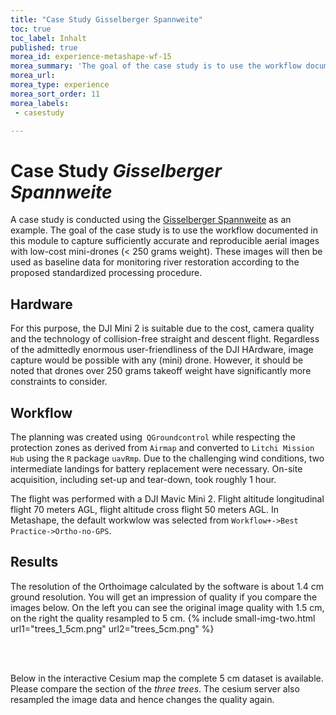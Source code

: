 ```yaml
---
title: "Case Study Gisselberger Spannweite"
toc: true
toc_label: Inhalt
published: true
morea_id: experience-metashape-wf-15
morea_summary: 'The goal of the case study is to use the workflow documented in this module to capture sufficiently accurate and reproducible aerial images with low-cost mini-drones (< 250 grams weight).'
morea_url: 
morea_type: experience
morea_sort_order: 11
morea_labels:
 - casestudy

---
```

# Case Study *Gisselberger Spannweite*

A case study is conducted using the [Gisselberger Spannweite](https://www.marburg.de/portal/seiten/renaturierungsmassnahme-gisselberger-spannweite-900002083-23001.html) as an example. 
The goal of the case study is to use the workflow documented in this module to capture sufficiently accurate and reproducible aerial images with low-cost mini-drones (< 250 grams weight). These images will then be used as baseline data for monitoring river restoration according to the proposed standardized processing procedure.

## Hardware
For this purpose, the DJI Mini 2 is suitable due to the cost, camera quality and the technology of collision-free straight and descent flight. Regardless of the admittedly enormous user-friendliness of the DJI HArdware, image capture would be possible with any (mini) drone. However, it should be noted that drones over 250 grams takeoff weight have significantly more constraints to consider. 

## Workflow
The planning was created using` QGroundcontrol` while respecting the protection zones as derived from `Airmap` and converted to `Litchi Mission Hub` using the `R` package `uavRmp`. Due to the challenging wind conditions, two intermediate landings for battery replacement were necessary. On-site acquisition, including set-up and tear-down, took roughly 1 hour. 

The flight was performed with a DJI Mavic Mini 2. Flight altitude longitudinal flight 70 meters AGL, flight altitude cross flight 50 meters AGL. In Metashape, the default workwlow was selected from `Workflow+->Best Practice->Ortho-no-GPS`. 


## Results 

The resolution of the Orthoimage calculated by the software is about 1.4 cm ground resolution. You will get an impression of quality if you compare the images below. On the left you can see the original image quality with 1.5 cm, on the right the quality resampled to 5 cm. 
{% include small-img-two.html url1="trees_1_5cm.png" url2="trees_5cm.png" %}  


 <br> <br>



Below in the interactive Cesium map the complete 5 cm dataset is available. Please compare the section of the *three trees*. The cesium server also resampled the image data and hence changes the quality again. 


  <!-- Include the CesiumJS JavaScript and CSS files -->
  <script src="https://cesium.com/downloads/cesiumjs/releases/1.94/Build/Cesium/Cesium.js"></script>
  <link href="https://cesium.com/downloads/cesiumjs/releases/1.94/Build/Cesium/Widgets/widgets.css" rel="stylesheet">


  <div id="cesiumContainer" ></div>

  <script>
    Cesium.Ion.defaultAccessToken ='eyJhbGciOiJIUzI1NiIsInR5cCI6IkpXVCJ9.eyJqdGkiOiI0M2ViYjgxYi00M2YzLTQ4YjktOTk3NS1iMmQ5MTk2NjllMDgiLCJpZCI6OTYyNDQsImlhdCI6MTY1NDM1NjIyM30.qRSJjdQBu8tWhq6TzyzZnI7k1N4Wg9WehpSIzOKrxjg';

var west = 8.7476979731805926;
var south = 50.7586199274002183;
var east = 8.7589530542385923;
var north = 50.7672082855122184;

var rectangle = Cesium.Rectangle.fromDegrees(west, south, east, north);
Cesium.Camera.DEFAULT_VIEW_FACTOR = 0.0001;
Cesium.Camera.DEFAULT_VIEW_RECTANGLE = rectangle;

const viewer = new Cesium.Viewer("cesiumContainer", {
    baseLayerPicker: false, animation: false, timeline: false
});


const layer = viewer.imageryLayers.addImageryProvider(
  new Cesium.IonImageryProvider({ assetId: 1085315 })
);

const viewer2 = new Cesium.Viewer("cesiumContainer", {
    baseLayerPicker: false, animation: false, timeline: false
});

const tileset = viewer2.scene.primitives.add(
  new Cesium.Cesium3DTileset({
    url: Cesium.IonResource.fromAssetId(1085405),
  })
);



  </script>
